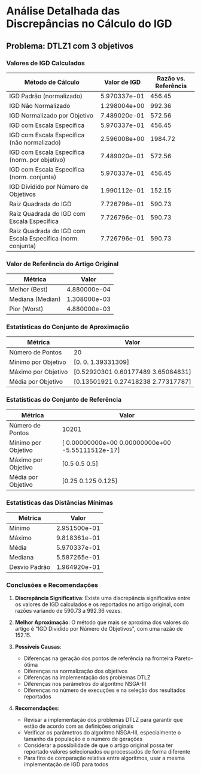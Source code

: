 
# Análise Detalhada das Discrepâncias no Cálculo do IGD

## Problema: DTLZ1 com 3 objetivos

### Valores de IGD Calculados

| Método de Cálculo | Valor de IGD | Razão vs. Referência |
|-------------------|--------------|----------------------|
| IGD Padrão (normalizado) | 5.970337e-01 | 456.45 |
| IGD Não Normalizado | 1.298004e+00 | 992.36 |
| IGD Normalizado por Objetivo | 7.489020e-01 | 572.56 |
| IGD com Escala Específica | 5.970337e-01 | 456.45 |
| IGD com Escala Específica (não normalizado) | 2.596008e+00 | 1984.72 |
| IGD com Escala Específica (norm. por objetivo) | 7.489020e-01 | 572.56 |
| IGD com Escala Específica (norm. conjunta) | 5.970337e-01 | 456.45 |
| IGD Dividido por Número de Objetivos | 1.990112e-01 | 152.15 |
| Raiz Quadrada do IGD | 7.726796e-01 | 590.73 |
| Raiz Quadrada do IGD com Escala Específica | 7.726796e-01 | 590.73 |
| Raiz Quadrada do IGD com Escala Específica (norm. conjunta) | 7.726796e-01 | 590.73 |

### Valor de Referência do Artigo Original

| Métrica | Valor |
|---------|-------|
| Melhor (Best) | 4.880000e-04 |
| Mediana (Median) | 1.308000e-03 |
| Pior (Worst) | 4.880000e-03 |

### Estatísticas do Conjunto de Aproximação

| Métrica | Valor |
|---------|-------|
| Número de Pontos | 20 |
| Mínimo por Objetivo | [0.         0.         1.39331309] |
| Máximo por Objetivo | [0.52920301 0.60177489 3.65084831] |
| Média por Objetivo | [0.13501921 0.27418238 2.77317787] |

### Estatísticas do Conjunto de Referência

| Métrica | Valor |
|---------|-------|
| Número de Pontos | 10201 |
| Mínimo por Objetivo | [ 0.00000000e+00  0.00000000e+00 -5.55111512e-17] |
| Máximo por Objetivo | [0.5 0.5 0.5] |
| Média por Objetivo | [0.25  0.125 0.125] |

### Estatísticas das Distâncias Mínimas

| Métrica | Valor |
|---------|-------|
| Mínimo | 2.951500e-01 |
| Máximo | 9.818361e-01 |
| Média | 5.970337e-01 |
| Mediana | 5.587265e-01 |
| Desvio Padrão | 1.964920e-01 |

### Conclusões e Recomendações

1. **Discrepância Significativa**: Existe uma discrepância significativa entre os valores de IGD calculados e os reportados no artigo original, com razões variando de 590.73 a 992.36 vezes.

2. **Melhor Aproximação**: O método que mais se aproxima dos valores do artigo é "IGD Dividido por Número de Objetivos", com uma razão de 152.15.

3. **Possíveis Causas**:
   - Diferenças na geração dos pontos de referência na fronteira Pareto-ótima
   - Diferenças na normalização dos objetivos
   - Diferenças na implementação dos problemas DTLZ
   - Diferenças nos parâmetros do algoritmo NSGA-III
   - Diferenças no número de execuções e na seleção dos resultados reportados

4. **Recomendações**:
   - Revisar a implementação dos problemas DTLZ para garantir que estão de acordo com as definições originais
   - Verificar os parâmetros do algoritmo NSGA-III, especialmente o tamanho da população e o número de gerações
   - Considerar a possibilidade de que o artigo original possa ter reportado valores selecionados ou processados de forma diferente
   - Para fins de comparação relativa entre algoritmos, usar a mesma implementação de IGD para todos
